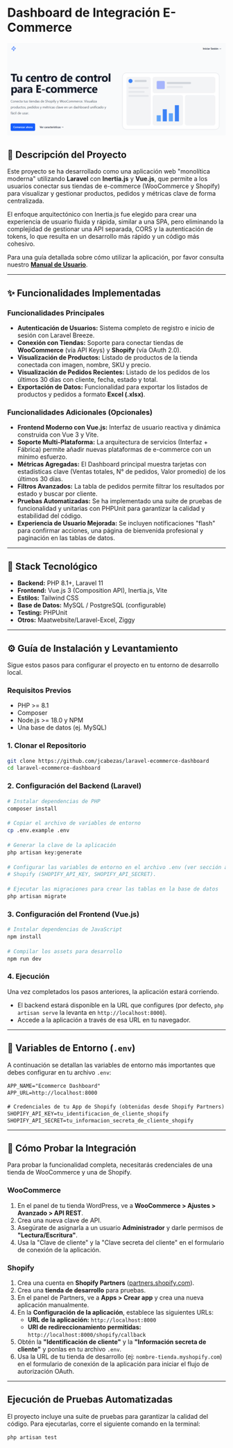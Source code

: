 # Dashboard de Integración E-Commerce

![Captura de Pantalla Home](./docs/img/home.png)

## 📄 Descripción del Proyecto

Este proyecto se ha desarrollado como una aplicación web "monolítica moderna" utilizando **Laravel** con **Inertia.js** y **Vue.js**, que permite a los usuarios conectar sus tiendas de e-commerce (WooCommerce y Shopify) para visualizar y gestionar productos, pedidos y métricas clave de forma centralizada.

El enfoque arquitectónico con Inertia.js fue elegido para crear una experiencia de usuario fluida y rápida, similar a una SPA, pero eliminando la complejidad de gestionar una API separada, CORS y la autenticación de tokens, lo que resulta en un desarrollo más rápido y un código más cohesivo.


Para una guía detallada sobre cómo utilizar la aplicación, por favor consulta nuestro **[Manual de Usuario](./docs/MANUAL_DE_USUARIO.md)**.

---

## ✨ Funcionalidades Implementadas

### Funcionalidades Principales
- **Autenticación de Usuarios:** Sistema completo de registro e inicio de sesión con Laravel Breeze.
- **Conexión con Tiendas:** Soporte para conectar tiendas de **WooCommerce** (vía API Keys) y **Shopify** (vía OAuth 2.0).
- **Visualización de Productos:** Listado de productos de la tienda conectada con imagen, nombre, SKU y precio.
- **Visualización de Pedidos Recientes:** Listado de los pedidos de los últimos 30 días con cliente, fecha, estado y total.
- **Exportación de Datos:** Funcionalidad para exportar los listados de productos y pedidos a formato **Excel (.xlsx)**.

### Funcionalidades Adicionales (Opcionales)
- **Frontend Moderno con Vue.js:** Interfaz de usuario reactiva y dinámica construida con Vue 3 y Vite.
- **Soporte Multi-Plataforma:** La arquitectura de servicios (Interfaz + Fábrica) permite añadir nuevas plataformas de e-commerce con un mínimo esfuerzo.
- **Métricas Agregadas:** El Dashboard principal muestra tarjetas con estadísticas clave (Ventas totales, N° de pedidos, Valor promedio) de los últimos 30 días.
- **Filtros Avanzados:** La tabla de pedidos permite filtrar los resultados por estado y buscar por cliente.
- **Pruebas Automatizadas:** Se ha implementado una suite de pruebas de funcionalidad y unitarias con PHPUnit para garantizar la calidad y estabilidad del código.
- **Experiencia de Usuario Mejorada:** Se incluyen notificaciones "flash" para confirmar acciones, una página de bienvenida profesional y paginación en las tablas de datos.

---

## 🚀 Stack Tecnológico

- **Backend:** PHP 8.1+, Laravel 11
- **Frontend:** Vue.js 3 (Composition API), Inertia.js, Vite
- **Estilos:** Tailwind CSS
- **Base de Datos:** MySQL / PostgreSQL (configurable)
- **Testing:** PHPUnit
- **Otros:** Maatwebsite/Laravel-Excel, Ziggy

---

## ⚙️ Guía de Instalación y Levantamiento

Sigue estos pasos para configurar el proyecto en tu entorno de desarrollo local.

### Requisitos Previos
- PHP >= 8.1
- Composer
- Node.js >= 18.0 y NPM
- Una base de datos (ej. MySQL)

### 1. Clonar el Repositorio

```bash
git clone https://github.com/jcabezas/laravel-ecommerce-dashboard
cd laravel-ecommerce-dashboard
```

### 2. Configuración del Backend (Laravel)

```bash
# Instalar dependencias de PHP
composer install

# Copiar el archivo de variables de entorno
cp .env.example .env

# Generar la clave de la aplicación
php artisan key:generate

# Configurar las variables de entorno en el archivo .env (ver sección abajo)
# Shopify (SHOPIFY_API_KEY, SHOPIFY_API_SECRET).

# Ejecutar las migraciones para crear las tablas en la base de datos
php artisan migrate
```

### 3. Configuración del Frontend (Vue.js)

```bash
# Instalar dependencias de JavaScript
npm install

# Compilar los assets para desarrollo
npm run dev
```

### 4. Ejecución
Una vez completados los pasos anteriores, la aplicación estará corriendo.
- El backend estará disponible en la URL que configures (por defecto, `php artisan serve` la levanta en `http://localhost:8000`).
- Accede a la aplicación a través de esa URL en tu navegador.

---

## 🔑 Variables de Entorno (`.env`)

A continuación se detallan las variables de entorno más importantes que debes configurar en tu archivo `.env`:

```dotenv
APP_NAME="Ecommerce Dashboard"
APP_URL=http://localhost:8000

# Credenciales de tu App de Shopify (obtenidas desde Shopify Partners)
SHOPIFY_API_KEY=tu_identificacion_de_cliente_shopify
SHOPIFY_API_SECRET=tu_informacion_secreta_de_cliente_shopify
```

---

## 🧪 Cómo Probar la Integración

Para probar la funcionalidad completa, necesitarás credenciales de una tienda de WooCommerce y una de Shopify.

### WooCommerce
1.  En el panel de tu tienda WordPress, ve a **WooCommerce > Ajustes > Avanzado > API REST**.
2.  Crea una nueva clave de API.
3.  Asegúrate de asignarla a un usuario **Administrador** y darle permisos de **"Lectura/Escritura"**.
4.  Usa la "Clave de cliente" y la "Clave secreta del cliente" en el formulario de conexión de la aplicación.

### Shopify
1.  Crea una cuenta en **Shopify Partners** ([partners.shopify.com](https://partners.shopify.com)).
2.  Crea una **tienda de desarrollo** para pruebas.
3.  En el panel de Partners, ve a **Apps > Crear app** y crea una nueva aplicación manualmente.
4.  En la **Configuración de la aplicación**, establece las siguientes URLs:
    - **URL de la aplicación:** `http://localhost:8000`
    - **URI de redireccionamiento permitidas:** `http://localhost:8000/shopify/callback`
5.  Obtén la **"Identificación de cliente"** y la **"Información secreta de cliente"** y ponlas en tu archivo `.env`.
6.  Usa la URL de tu tienda de desarrollo (ej: `nombre-tienda.myshopify.com`) en el formulario de conexión de la aplicación para iniciar el flujo de autorización OAuth.

---

## Ejecución de Pruebas Automatizadas

El proyecto incluye una suite de pruebas para garantizar la calidad del código. Para ejecutarlas, corre el siguiente comando en la terminal:

```bash
php artisan test
